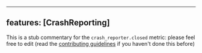 
---
features: [CrashReporting]
---

This is a stub commentary for the `crash_reporter.closed` metric: please feel free to edit (read the
[contributing guidelines](https://github.com/mozilla/glean-annotations/blob/main/CONTRIBUTING.md)
if you haven't done this before)
